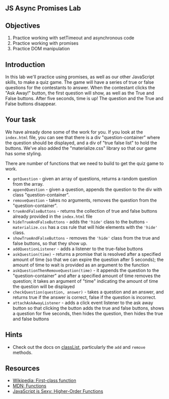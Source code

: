 JS Async Promises Lab
---

## Objectives
1. Practice working with setTimeout and asynchronous code
2. Practice working with promises
3. Practice DOM manipulation

## Introduction

In this lab we'll practice using promises, as well as our other JavaScript skills, to make a quiz game.  The game will have a series of true or false questions for the contestants to answer.  When the contestant clicks the "Ask Away!" button, the first question will show, as well as the True and False buttons.  After five seconds, time is up! The question and the True and False buttons disappear.   

## Your task

We have already done some of the work for you. If you look at the `index.html` file, you can see that there is a div "question-container" where the question should be displayed, and a div of "true false list" to hold the buttons. We've also added the "materialize.css" library so that our game has some styling.

There are number of functions that we need to build to get the quiz game to work.  

+ `getQuestion` - given an array of questions, returns a random question from the array.
+ `appendQuestion` - given a question, appends the question to the div with class "question-container".
+ `removeQuestion` - takes no arguments, removes the question from the "question-container".
+ `trueAndFalseButtons` - returns the collection of true and false buttons already provided in the `index.html` file
+ `hideTrueAndFalseButtons` - adds the `'hide'` class to the buttons - `materialize.css` has a css rule that will hide elements with the `'hide'` class.
+ `showTrueAndFalseButtons` - removes the `'hide'` class from the true and false buttons, so that they show up.
+ `addQuestionListener` - adds a listener to the true-false buttons
+ `askQuestion(time)` - returns a promise that is resolved after a specified amount of time (so that we can expire the question after 5 seconds); the amount of time to wait is provided as an argument to the function
+ `askQuestionThenRemoveQuestion(time)` - it appends the question to the "question-container" and after a specified amount of time removes the question; it takes an argument of "time" indicating the amount of time the question will be displayed
+ `checkQuestion(question, answer)` - takes a question and an answer, and returns true if the answer is correct, false if the question is incorrect.
+ `attachAskAwayListener`  - adds a click event listener to the ask away button so that clicking the button adds the true and false buttons, shows a question for five seconds, then hides the question, then hides the true and false buttons

## Hints

- Check out the docs on [classList](https://developer.mozilla.org/en-US/docs/Web/API/Element/classList), particularly the `add` and `remove` methods.

## Resources

- [Wikipedia: First-class function](https://en.wikipedia.org/wiki/First-class_function)
- [MDN: Functions](https://developer.mozilla.org/en-US/docs/Web/JavaScript/Reference/Functions)
- [JavaScript is Sexy: Higher-Order Functions](http://javascriptissexy.com/tag/higher-order-functions/)
